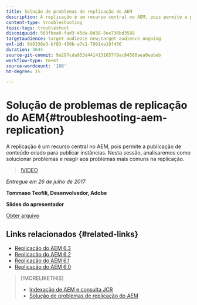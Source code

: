 ```yaml
---
title: Solução de problemas de replicação do AEM
description: A replicação é um recurso central no AEM, pois permite a publicação de conteúdo criado para publicar instâncias. Nesta sessão, analisaremos como solucionar problemas e reagir aos problemas mais comuns na replicação.
content-type: troubleshooting
topic-tags: troubleshoot
discoiquuid: 563fbea0-fad3-45da-8d38-5ee736bd3588
targetaudience: target-audience new;target-audience ongoing
exl-id: 0d8338e3-bf83-450b-a7e1-7091ea10f436
duration: 3644
source-git-commit: 9a297cda953d4414131657f9ac84580aea0eabeb
workflow-type: tm+mt
source-wordcount: '108'
ht-degree: 1%

---
```


# Solução de problemas de replicação do AEM{#troubleshooting-aem-replication}

A replicação é um recurso central no AEM, pois permite a publicação de conteúdo criado para publicar instâncias. Nesta sessão, analisaremos como solucionar problemas e reagir aos problemas mais comuns na replicação.

>[!VIDEO](https://video.tv.adobe.com/v/19282/?quality=9)

*Entregue em 26 de julho de 2017*

**Tommaso Teofili, Desenvolvedor, Adobe**

**Slides do apresentador**

[Obter arquivo](assets/aem-gems-troubleshooting-aem-replication.pdf)

## Links relacionados {#related-links}

* [Replicação do AEM 6.3](https://docs.adobe.com/docs/en/aem/6-3/deploy/configuring/replication.html)
* [Replicação do AEM 6.2](https://docs.adobe.com/docs/en/aem/6-2/deploy/configuring/replication.html)
* [Replicação do AEM 6.1](https://docs.adobe.com/docs/en/aem/6-1/deploy/configuring/replication.html)
* [Replicação do AEM 6.0](https://docs.adobe.com/docs/en/aem/6-0/deploy/configuring/replication.html)

>[!MORELIKETHIS]
>
>* [Indexação de AEM e consulta JCR](aem-indexing-jcr-query.md)
>* [Solução de problemas de replicação do AEM](aem-troubleshooting-aem-replication.md)
<!-- >>* [Adobe Experience Manager: AEM 6.x Maintenance Tasks](https://helpx.adobe.com/experience-manager/kt/eseminars/ccoo-aem-Aug-register.html) -->
